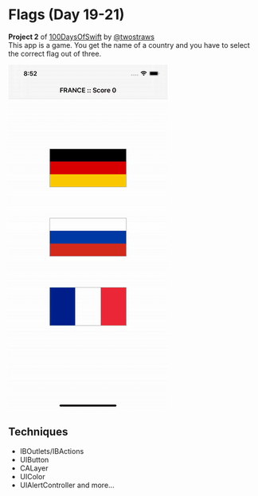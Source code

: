 # Flags (Day 19-21)
**Project 2** of [100DaysOfSwift](https://www.hackingwithswift.com/100) by [@twostraws](https://github.com/twostraws)\
This app is a game. You get the name of a country and you have to select the correct flag out of three.

![Flags Image](images/Flags.gif "Flags")

## Techniques
- IBOutlets/IBActions
- UIButton
- CALayer
- UIColor
- UIAlertController
and more...
